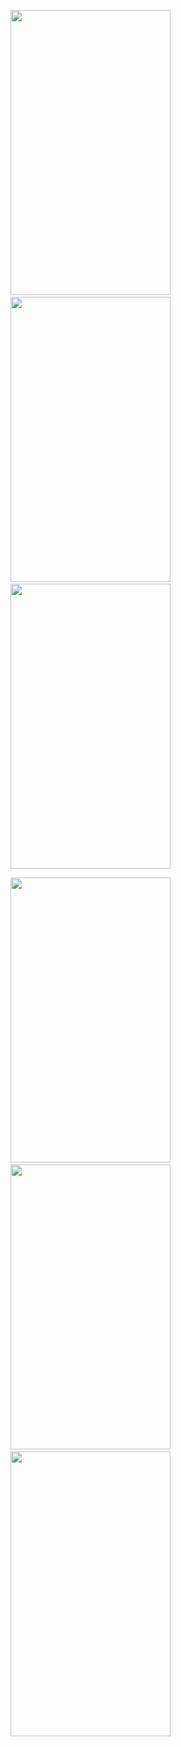 
<img src="https://github.com/Hi-Sen/React-Antd-demo-one/blob/master/src/img/vued.png" width=256 height=456 />&nbsp;&nbsp;&nbsp;&nbsp;&nbsp;&nbsp;&nbsp;&nbsp;&nbsp;<img src="https://github.com/Hi-Sen/React-Antd-demo-one/blob/master/src/img/vuee.png" width=256 height=456 />&nbsp;&nbsp;&nbsp;&nbsp;&nbsp;&nbsp;&nbsp;&nbsp;&nbsp;<img src="https://github.com/Hi-Sen/React-Antd-demo-one/blob/master/src/img/vuea.png" width=256 height=456 />

<img src="https://github.com/Hi-Sen/React-Antd-demo-one/blob/master/src/img/vuef.png" width=256 height=456 />&nbsp;&nbsp;&nbsp;&nbsp;&nbsp;&nbsp;&nbsp;&nbsp;&nbsp;<img src="https://github.com/Hi-Sen/React-Antd-demo-one/blob/master/src/img/vuec.png" width=256 height=456 />&nbsp;&nbsp;&nbsp;&nbsp;&nbsp;&nbsp;&nbsp;&nbsp;&nbsp;<img src="https://github.com/Hi-Sen/React-Antd-demo-one/blob/master/src/img/vueb.jpg" width=256 height=456 />
